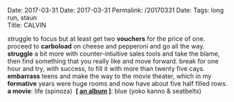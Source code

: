 Date: 2017-03-31
Date: 2017-03-31
Permalink: /20170331
Date: 
Tags: long run, staun  
Title: CALVIN  
  
struggle to focus but at least get two **vouchers** for the price of one. proceed to **carboload** on cheese and pepperoni and go all the way. **struggle** a bit more with counter-intuitive sales tools and take the blame, then find something that you really like and move forward. break for one hour and try, with success, to fill it with more than twenty five cays. **embarrass** teens and make the way to the movie theater, which in my **formative** years were huge rooms and now have about five half filled rows.  
**a movie**: life (spinoza)  
**[ [an album](https://www.youtube.com/watch?v=kFm5H52NZiU) ]**: blue (yoko kanno & seatbelts)  
